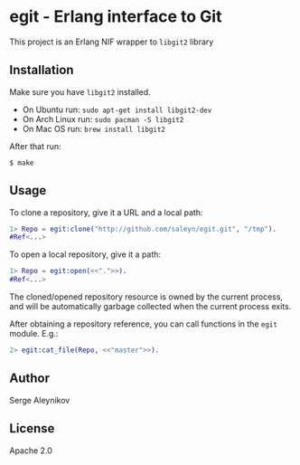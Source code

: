 # egit - Erlang interface to Git

This project is an Erlang NIF wrapper to `libgit2` library

## Installation

Make sure you have `libgit2` installed.

- On Ubuntu run: `sudo apt-get install libgit2-dev`
- On Arch Linux run: `sudo pacman -S libgit2`
- On Mac OS run: `brew install libgit2`

After that run:
```shell
$ make
```

## Usage

To clone a repository, give it a URL and a local path:
```erlang
1> Repo = egit:clone("http://github.com/saleyn/egit.git", "/tmp").
#Ref<...>
```

To open a local repository, give it a path:
```erlang
1> Repo = egit:open(<<".">>).
#Ref<...>
```

The cloned/opened repository resource is owned by the current process,
and will be automatically garbage collected when the current process
exits.

After obtaining a repository reference, you can call functions in the
`egit` module. E.g.:

```erlang
2> egit:cat_file(Repo, <<"master">>).
```

## Author

Serge Aleynikov <saleyn at gmail dot com>


## License

Apache 2.0
